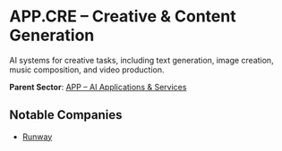 # APP.CRE – Creative & Content Generation

AI systems for creative tasks, including text generation, image creation, music composition, and video production.


**Parent Sector**: [APP – AI Applications & Services](app.md)

## Notable Companies

- [Runway](../registry/runway.md)
